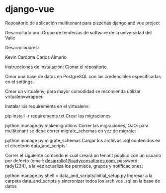 # django-vue
Repositorio de aplicación multitenant para pizzerias django and vue project

Desarrollado por: Grupo de tendecias de software de la universidad del Valle 

Desarrolladores:

Kevin Cardona
Carlos Almario

Instrucciones de instalación:
Clonar el repositorio.

Crear una base de datos en PostgreSQL con las credenciales especificadas en el settings.

Crear un virtualenv, para mayor comodidad se recomienda utilizar virtualenvwrapper.

Instalar los requirements en el virtualenv:

pip install -r requirements.txt
Crear las migraciones:

python manage.py makemigrations
Correr las migraciones, OJO: para multitenant se debe correr migrate_schemas en vez de migrate:

python manage.py migrate_schemas
Cargar los archivos .sql contenidos en el directorio data_and_scripts

Correr el siguiente comando el cual creará un tenant público con un usuario por defecto (email: desarrollo1@radyconsultores.com, password: rady1234), a la vez actualiza los permisos, grupos y notificaciones:

python manage.py shell < data_and_scripts/initial_setup.py
Ingresar a la carpeta data_and_scripts y sincronizar todos los archivos .sql en la base de datos